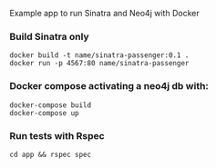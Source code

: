Example app to run Sinatra and Neo4j with Docker

### Build Sinatra only

	docker build -t name/sinatra-passenger:0.1 .
	docker run -p 4567:80 name/sinatra-passenger

### Docker compose activating a neo4j db with:

	docker-compose build
	docker-compose up

### Run tests with Rspec

	cd app && rspec spec
